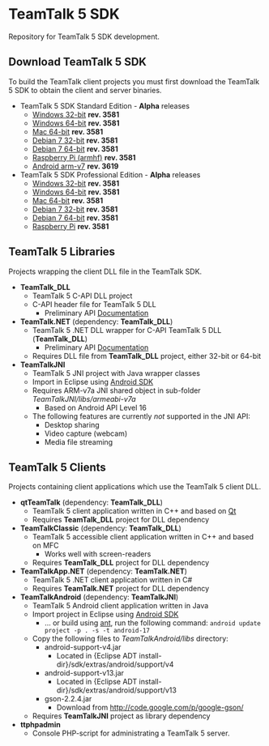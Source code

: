 # TeamTalk 5 SDK

Repository for TeamTalk 5 SDK development.

## Download TeamTalk 5 SDK

To build the TeamTalk client projects you must first download the TeamTalk 5 SDK to obtain the client and server binaries.

* TeamTalk 5 SDK Standard Edition - **Alpha** releases
  * [Windows 32-bit](http://bearware.dk/test/TeamTalk5SDK/v5.0.0.3581/tt5sdk_v5.0.0.3581_alpha5_win32.zip) **rev. 3581**
  * [Windows 64-bit](http://bearware.dk/test/TeamTalk5SDK/v5.0.0.3581/tt5sdk_v5.0.0.3581_alpha5_win64.zip) **rev. 3581**
  * [Mac 64-bit](http://bearware.dk/test/TeamTalk5SDK/v5.0.0.3581/tt5sdk_v5.0.0.3581_alpha5_macos_amd64.tar.gz) **rev. 3581**
  * [Debian 7 32-bit](http://bearware.dk/test/TeamTalk5SDK/v5.0.0.3581/tt5sdk_v5.0.0.3581_alpha5_debian7_i386.tar.gz) **rev. 3581**
  * [Debian 7 64-bit](http://bearware.dk/test/TeamTalk5SDK/v5.0.0.3581/tt5sdk_v5.0.0.3581_alpha5_debian7_amd64.tar.gz) **rev. 3581**
  * [Raspberry Pi (armhf)](http://bearware.dk/test/TeamTalk5SDK/v5.0.0.3581/tt5sdk_v5.0.0.3581_alpha5_raspbian_armhf.tar.gz) **rev. 3581**
  * [Android arm-v7](http://bearware.dk/test/TeamTalk5SDK/v5.0.0.3619/tt5sdk_v5.0.0.3619_alpha5_android_armv7a.tar.gz)  **rev. 3619**
* TeamTalk 5 SDK Professional Edition - **Alpha** releases
  * [Windows 32-bit](http://bearware.dk/test/TeamTalk5SDK/v5.0.0.3581/tt5prosdk_v5.0.0.3581_alpha5_win32.zip)  **rev. 3581**
  * [Windows 64-bit](http://bearware.dk/test/TeamTalk5SDK/v5.0.0.3581/tt5prosdk_v5.0.0.3581_alpha5_win64.zip)  **rev. 3581**
  * [Mac 64-bit](http://bearware.dk/test/TeamTalk5SDK/v5.0.0.3581/tt5prosdk_v5.0.0.3581_alpha5_debian7_i386.tar.gz) **rev. 3581**
  * [Debian 7 32-bit](http://bearware.dk/test/TeamTalk5SDK/v5.0.0.3581/tt5prosdk_v5.0.0.3581_alpha5_debian7_i386.tar.gz) **rev. 3581**
  * [Debian 7 64-bit](http://bearware.dk/test/TeamTalk5SDK/v5.0.0.3581/tt5prosdk_v5.0.0.3581_alpha5_debian7_amd64.tar.gz) **rev. 3581**
  * [Raspberry Pi](http://bearware.dk/test/TeamTalk5SDK/v5.0.0.3581/tt5prosdk_v5.0.0.3581_alpha5_raspbian_armhf.tar.gz) **rev. 3581**

## TeamTalk 5 Libraries
Projects wrapping the client DLL file in the TeamTalk SDK.
* **TeamTalk_DLL**
  * TeamTalk 5 C-API DLL project 
  * C-API header file for TeamTalk 5 DLL
    * Preliminary API [Documentation](http://bearware.dk/test/TeamTalk5SDK/v5.0.0.3581/docs/C-API/)
* **TeamTalk.NET** (dependency: **TeamTalk_DLL**)
  * TeamTalk 5 .NET DLL wrapper for C-API TeamTalk 5 DLL (**TeamTalk_DLL**)
    * Preliminary API [Documentation](http://bearware.dk/test/TeamTalk5SDK/v5.0.0.3581/docs/NET/)
  * Requires DLL file from **TeamTalk_DLL** project, either 32-bit or 64-bit
* **TeamTalkJNI**
  * TeamTalk 5 JNI project with Java wrapper classes
  * Import in Eclipse using [Android SDK](http://developer.android.com/sdk/index.html)
  * Requires ARM-v7a JNI shared object in sub-folder *TeamTalkJNI/libs/armeabi-v7a*
    * Based on Android API Level 16
  * The following features are currently *not* supported in the JNI API:
    * Desktop sharing
    * Video capture (webcam)
    * Media file streaming

## TeamTalk 5 Clients
Projects containing client applications which use the TeamTalk 5 client DLL.
* **qtTeamTalk** (dependency: **TeamTalk_DLL**)
  * TeamTalk 5 client application written in C++ and based on [Qt](http://www.qt-project.org)
  * Requires **TeamTalk_DLL** project for DLL dependency
* **TeamTalkClassic** (dependency: **TeamTalk_DLL**)
  * TeamTalk 5 accessible client application written in C++ and based on MFC
    * Works well with screen-readers
  * Requires **TeamTalk_DLL** project for DLL dependency
* **TeamTalkApp.NET** (dependency: **TeamTalk.NET**)
  * TeamTalk 5 .NET client application written in C#
  * Requires **TeamTalk.NET** project for DLL dependency
* **TeamTalkAndroid** (dependency: **TeamTalkJNI**)
  * TeamTalk 5 Android client application written in Java
  * Import project in Eclipse using [Android SDK](http://developer.android.com/sdk/index.html)
    * ... or build using [ant](http://ant.apache.org), run the following command: ```android update project -p . -s -t android-17```
  * Copy the following files to *TeamTalkAndroid/libs* directory:
    * android-support-v4.jar
      * Located in {Eclipse ADT install-dir}/sdk/extras/android/support/v4
    * android-support-v13.jar
      * Located in {Eclipse ADT install-dir}/sdk/extras/android/support/v13
    * gson-2.2.4.jar
      * Download from http://code.google.com/p/google-gson/
  * Requires **TeamTalkJNI** project as library dependency
* **ttphpadmin**
  * Console PHP-script for administrating a TeamTalk 5 server.
